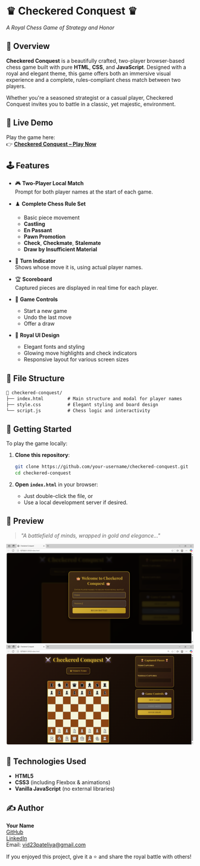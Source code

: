 # ♛ Checkered Conquest ♛  
_A Royal Chess Game of Strategy and Honor_


## 🎯 Overview

**Checkered Conquest** is a beautifully crafted, two-player browser-based chess game built with pure **HTML**, **CSS**, and **JavaScript**. Designed with a royal and elegant theme, this game offers both an immersive visual experience and a complete, rules-compliant chess match between two players.

Whether you're a seasoned strategist or a casual player, Checkered Conquest invites you to battle in a classic, yet majestic, environment.

## 🔗 Live Demo

Play the game here:  
👉 **[Checkered Conquest – Play Now](https://vidhi-p05.github.io/Checkered-Conquest/)**


## 🕹️ Features

- 🎮 **Two-Player Local Match**  
  Prompt for both player names at the start of each game.

- ♟️ **Complete Chess Rule Set**
  - Basic piece movement
  - **Castling**
  - **En Passant**
  - **Pawn Promotion**
  - **Check**, **Checkmate**, **Stalemate**
  - **Draw by Insufficient Material**

- 🎯 **Turn Indicator**  
  Shows whose move it is, using actual player names.

- 🏆 **Scoreboard**  
  Captured pieces are displayed in real time for each player.

- 🔄 **Game Controls**
  - Start a new game
  - Undo the last move
  - Offer a draw

- 🌟 **Royal UI Design**
  - Elegant fonts and styling
  - Glowing move highlights and check indicators
  - Responsive layout for various screen sizes


## 📂 File Structure

```
📁 checkered-conquest/
├── index.html         # Main structure and modal for player names
├── style.css          # Elegant styling and board design
└── script.js          # Chess logic and interactivity
```


## 🚀 Getting Started

To play the game locally:

1. **Clone this repository**:
   ```bash
   git clone https://github.com/your-username/checkered-conquest.git
   cd checkered-conquest
   ```

2. **Open `index.html`** in your browser:
   - Just double-click the file, or
   - Use a local development server if desired.


## 📸 Preview

> _"A battlefield of minds, wrapped in gold and elegance..."_

![Chessboard Screenshot](preview1.png)  
![Chessboard Screenshot](preview2.png)  



## 🔧 Technologies Used

- **HTML5**
- **CSS3** (including Flexbox & animations)
- **Vanilla JavaScript** (no external libraries)



## ✍️ Author

**Your Name**  
[GitHub](https://github.com/Vidhi-P05)  
[LinkedIn](https://linkedin.com/in/vidhi-pateliya)  
Email: vid23pateliya@gmail.com


If you enjoyed this project, give it a ⭐ and share the royal battle with others!
